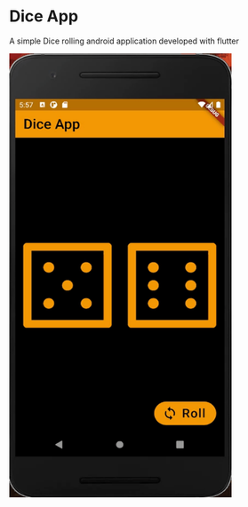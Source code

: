 # Dice App
A simple Dice rolling android application developed with flutter

<img src="sample.gif" width="400" height="800"/>

